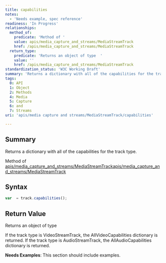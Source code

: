 ```yaml
---
title: capabilities
notes:
  - 'Needs example, spec reference'
readiness: 'In Progress'
relationships:
  method_of:
    predicate: 'Method of '
    value: apis/media_capture_and_streams/MediaStreamTrack
    href: /apis/media_capture_and_streams/MediaStreamTrack
  return_type:
    predicate: 'Returns an object of type  '
    value: ''
    href: /apis/media_capture_and_streams/MediaStreamTrack
standardization_status: 'W3C Working Draft'
summary: 'Returns a dictionary with all of the capabilities for the track type.'
tags:
  0: API
  1: Object
  2: Methods
  4: Media
  5: Capture
  6: and
  7: Streams
uri: 'apis/media capture and streams/MediaStreamTrack/capabilities'

---
```

## Summary

Returns a dictionary with all of the capabilities for the track type.

Method of [apis/media\_capture\_and\_streams/MediaStreamTrack](/apis/media_capture_and_streams/MediaStreamTrack)[apis/media\_capture\_and\_streams/MediaStreamTrack](/apis/media_capture_and_streams/MediaStreamTrack)

## Syntax

``` js
var  = track.capabilities();
```

## Return Value

Returns an object of type

If the track type is VideoStreamTrack, the AllVideoCapabilities dictionary is returned. If the track type is AudioStreamTrack, the AllAudioCapabilities dictionary is returned.

**Needs Examples**: This section should include examples.

